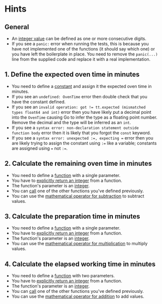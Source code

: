# Hints

## General

- An [integer value][integers] can be defined as one or more consecutive digits.
- If you see a `panic:` error when running the tests, this is because you have not implemented one of the functions (it should say which one) or you have left the boilerplate in place. You need to remove the `panic(...)` line from the supplied code and replace it with a real implementation.

## 1. Define the expected oven time in minutes

- You need to define a [constant][constants] and assign it the expected oven time in minutes.
- If you see an `undefined: OvenTime` error then double check that you have the constant defined.
- If you see an `invalid operation: got != tt.expected (mismatched types float64 and int)` error then you have likely put a decimal point into the `OvenTime` causing Go to infer the type as a floating point number. Remove the decimal and the type will be inferred as an `int`.
- If you see a `syntax error: non-declaration statement outside function body` error then it is likely that you forgot the `const` keyword.
- If you see a `syntax error: unexpected :=, expecting =` error then you are likely trying to assign the constant using `:=` like a variable; constants are assigned using `=` not `:=`.

## 2. Calculate the remaining oven time in minutes

- You need to define a [function][functions] with a single parameter.
- You have to [explicitly return an integer][return] from a function.
- The function's parameter is an [integer][integers].
- You can [call][calls] one of the other functions you've defined previously.
- You can use the [mathematical operator for subtraction][operators] to subtract values.

## 3. Calculate the preparation time in minutes

- You need to define a [function][functions] with a single parameter.
- You have to [explicitly return an integer][return] from a function.
- The function's parameter is an [integer][integers].
- You can use the [mathematical operator for multiplication][operators] to multiply values.

## 4. Calculate the elapsed working time in minutes

- You need to define a [function][functions] with two parameters.
- You have to [explicitly return an integer][return] from a function.
- The function's parameter is an [integer][integers].
- You can [call][calls] one of the other functions you've defined previously.
- You can use the [mathematical operator for addition][operators] to add values.

[functions]: https://tour.golang.org/basics/4
[return]: https://golang.org/ref/spec#Return_statements
[operators]: https://golang.org/ref/spec#Operators
[integers]: https://golang.org/ref/spec#Integer_literals
[calls]: https://golang.org/ref/spec#Calls
[constants]: https://tour.golang.org/basics/15
